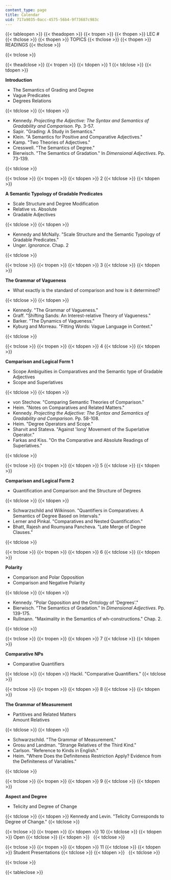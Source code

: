 ```yaml
---
content_type: page
title: Calendar
uid: 717a9035-0acc-4575-56b4-9f73687c983c
---
```


{{< tableopen >}}
{{< theadopen >}}
{{< tropen >}}
{{< thopen >}}
LEC #
{{< thclose >}}
{{< thopen >}}
TOPICS
{{< thclose >}}
{{< thopen >}}
READINGS
{{< thclose >}}

{{< trclose >}}

{{< theadclose >}}
{{< tropen >}}
{{< tdopen >}}
1
{{< tdclose >}}
{{< tdopen >}}


**Introduction**

*   The Semantics of Grading and Degree
*   Vague Predicates
*   Degrees Relations


{{< tdclose >}}
{{< tdopen >}}


*   Kennedy. _Projecting the Adjective: The Syntax and Semantics of Gradability and Comparison._ Pp. 3-57.
*   Sapir. "Grading: A Study in Semantics."
*   Klein. "A Semantics for Positive and Comparative Adjectives."
*   Kamp. "Two Theories of Adjectives."
*   Cresswell. "The Semantics of Degree." 
*   Bierwisch. "The Semantics of Gradation." In _Dimensional Adjectives_. Pp. 73-139.


{{< tdclose >}}

{{< trclose >}}
{{< tropen >}}
{{< tdopen >}}
2
{{< tdclose >}}
{{< tdopen >}}


**A Semantic Typology of Gradable Predicates**

*   Scale Structure and Degree Modification
*   Relative vs. Absolute
*   Gradable Adjectives


{{< tdclose >}}
{{< tdopen >}}


*   Kennedy and McNally. "Scale Structure and the Semantic Typology of Gradable Predicates."
*   Unger. _Ignorance_. Chap. 2


{{< tdclose >}}

{{< trclose >}}
{{< tropen >}}
{{< tdopen >}}
3
{{< tdclose >}}
{{< tdopen >}}


**The Grammar of Vagueness**

*   What exactly is the standard of comparison and how is it determined?


{{< tdclose >}}
{{< tdopen >}}


*   Kennedy. "The Grammar of Vagueness."
*   Graff. "Shifting Sands: An Interest-relative Theory of Vagueness."
*   Barker. "The Dynamics of Vagueness."
*   Kyburg and Morreau. "Fitting Words: Vague Language in Context."


{{< tdclose >}}

{{< trclose >}}
{{< tropen >}}
{{< tdopen >}}
4
{{< tdclose >}}
{{< tdopen >}}


**Comparison and Logical Form 1**

*   Scope Ambiguities in Comparatives and the Semantic type of Gradable Adjectives
*   Scope and Superlatives


{{< tdclose >}}
{{< tdopen >}}


*   von Stechow. "Comparing Semantic Theories of Comparison."
*   Heim. "Notes on Comparatives and Related Matters."
*   Kennedy. _Projecting the Adjective: The Syntax and Semantics of Gradability and Comparison_. Pp. 58-108.
*   Heim. "Degree Operators and Scope."
*   Sharvit and Stateva. "Against 'long' Movement of the Superlative Operator."
*   Farkas and Kiss. "On the Comparative and Absolute Readings of Superlatives."


{{< tdclose >}}

{{< trclose >}}
{{< tropen >}}
{{< tdopen >}}
5
{{< tdclose >}}
{{< tdopen >}}


**Comparison and Logical Form 2**

*   Quantification and Comparison and the Structure of Degrees


{{< tdclose >}}
{{< tdopen >}}


*   Schwarzschild and Wilkinson. "Quantifiers in Comparatives: A Semantics of Degree Based on Intervals."
*   Lerner and Pinkal. "Comparatives and Nested Quantification."
*   Bhatt, Rajesh and Roumyana Pancheva. "Late Merge of Degree Clauses."


{{< tdclose >}}

{{< trclose >}}
{{< tropen >}}
{{< tdopen >}}
6
{{< tdclose >}}
{{< tdopen >}}


**Polarity**

*   Comparison and Polar Opposition
*   Comparison and Negative Polarity


{{< tdclose >}}
{{< tdopen >}}


*   Kennedy. "Polar Opposition and the Ontology of 'Degrees'."
*   Bierwisch. "The Semantics of Gradation." In _Dimensional Adjectives_. Pp. 139-175.
*   Rullmann. "Maximality in the Semantics of wh-constructions." Chap. 2.


{{< tdclose >}}

{{< trclose >}}
{{< tropen >}}
{{< tdopen >}}
7
{{< tdclose >}}
{{< tdopen >}}


**Comparative NPs**

*   Comparative Quantifiers


{{< tdclose >}}
{{< tdopen >}}
Hackl. "Comparative Quantifiers."
{{< tdclose >}}

{{< trclose >}}
{{< tropen >}}
{{< tdopen >}}
8
{{< tdclose >}}
{{< tdopen >}}


**The Grammar of Measurement**

*   Partitives and Related Matters  
    Amount Relatives


{{< tdclose >}}
{{< tdopen >}}


*   Schwarzschild. "The Grammar of Measurement."
*   Grosu and Landman. "Strange Relatives of the Third Kind."
*   Carlson. "Reference to Kinds in English."
*   Heim. "Where Does the Definiteness Restriction Apply? Evidence from the Definiteness of Variables."


{{< tdclose >}}

{{< trclose >}}
{{< tropen >}}
{{< tdopen >}}
9
{{< tdclose >}}
{{< tdopen >}}


**Aspect and Degree**

*   Telicity and Degree of Change


{{< tdclose >}}
{{< tdopen >}}
Kennedy and Levin. "Telicity Corresponds to Degree of Change."
{{< tdclose >}}

{{< trclose >}}
{{< tropen >}}
{{< tdopen >}}
10
{{< tdclose >}}
{{< tdopen >}}
Open
{{< tdclose >}}
{{< tdopen >}}
 
{{< tdclose >}}

{{< trclose >}}
{{< tropen >}}
{{< tdopen >}}
11
{{< tdclose >}}
{{< tdopen >}}
Student Presentations
{{< tdclose >}}
{{< tdopen >}}
 
{{< tdclose >}}

{{< trclose >}}

{{< tableclose >}}